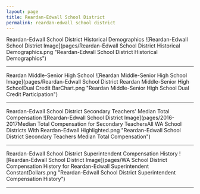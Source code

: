```yaml
---
layout: page
title: Reardan-Edwall School District
permalink: reardan-edwall school district
---
```



Reardan-Edwall School District Historical Demographics
![Reardan-Edwall School District Image](pages/Reardan-Edwall School District Historical Demographics.png "Reardan-Edwall School District Historical Demographics")

___

Reardan Middle-Senior High School
![Reardan Middle-Senior High School Image](pages/Reardan-Edwall School District Reardan Middle-Senior High SchoolDual Credit BarChart.png "Reardan Middle-Senior High School Dual Credit Participation")

___

Reardan-Edwall School District Secondary Teachers' Median Total Compensation
![Reardan-Edwall School District Image](pages/2016-2017Median Total Compensation for Secondary TeachersAll WA School Districts With Reardan-Edwall Highlighted.png "Reardan-Edwall School District Secondary Teachers Median Total Compensation")

___

Reardan-Edwall School District Superintendent Compensation History
![Reardan-Edwall School District Image](pages/WA School District Compensation History for Reardan-Edwall Superintendent ConstantDollars.png "Reardan-Edwall School District Superintendent Compensation History")

___

